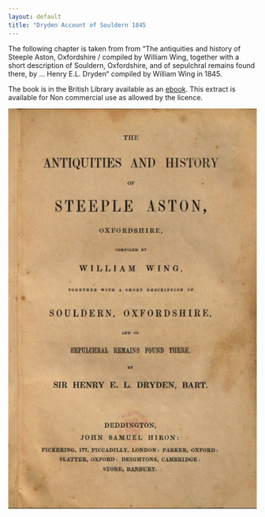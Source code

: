 ```yaml
---
layout: default
title: "Dryden Account of Souldern 1845
---
```


The following chapter is taken from from &ldquo;The antiquities and history of Steeple Aston, Oxfordshire / compiled by William Wing, together with a short description of Souldern, Oxfordshire, and of sepulchral remains found there, by ... Henry E.L. Dryden&ldquo; compiled by William Wing in 1845.

The book is in the British Library available as an [ebook](http://access.bl.uk/item/viewer/ark:/81055/vdc_100048351802.0x000001#?c=0&m=0&s=0&cv=0&xywh=-575%2C0%2C2700%2C2463). This extract is available for Non commercial use as allowed by the licence.

<img alt="cover page" src="wing-cover.png"/>
